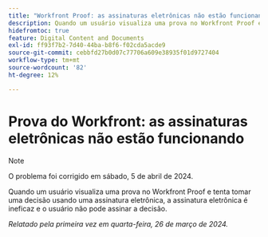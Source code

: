 ```yaml
---
title: "Workfront Proof: as assinaturas eletrônicas não estão funcionando"
description: Quando um usuário visualiza uma prova no Workfront Proof e tenta tomar uma decisão usando uma assinatura eletrônica, a assinatura eletrônica é ineficaz e o usuário não pode assinar a decisão.
hidefromtoc: true
feature: Digital Content and Documents
exl-id: ff93f7b2-7d40-44ba-b8f6-f02cda5acde9
source-git-commit: cebbfd27b0d07c77706a609e38935f01d9727404
workflow-type: tm+mt
source-wordcount: '82'
ht-degree: 12%

---
```


# Prova do Workfront: as assinaturas eletrônicas não estão funcionando

>[!NOTE]
>
>O problema foi corrigido em sábado, 5 de abril de 2024.

<!--wf. wfp-->

Quando um usuário visualiza uma prova no Workfront Proof e tenta tomar uma decisão usando uma assinatura eletrônica, a assinatura eletrônica é ineficaz e o usuário não pode assinar a decisão.

_Relatado pela primeira vez em quarta-feira, 26 de março de 2024._
